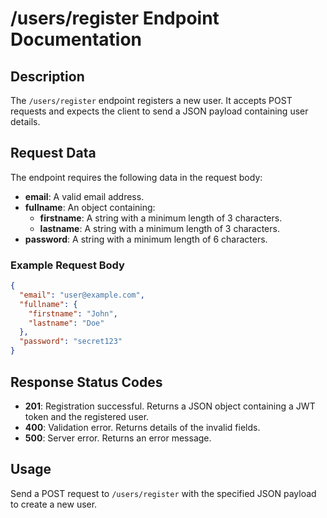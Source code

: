 # /users/register Endpoint Documentation

## Description
The `/users/register` endpoint registers a new user. It accepts POST requests and expects the client to send a JSON payload containing user details.

## Request Data
The endpoint requires the following data in the request body:

- **email**: A valid email address.
- **fullname**: An object containing:
  - **firstname**: A string with a minimum length of 3 characters.
  - **lastname**: A string with a minimum length of 3 characters.
- **password**: A string with a minimum length of 6 characters.

### Example Request Body
```json
{
  "email": "user@example.com",
  "fullname": {
    "firstname": "John",
    "lastname": "Doe"
  },
  "password": "secret123"
}
```

## Response Status Codes
- **201**: Registration successful. Returns a JSON object containing a JWT token and the registered user.
- **400**: Validation error. Returns details of the invalid fields.
- **500**: Server error. Returns an error message.

## Usage
Send a POST request to `/users/register` with the specified JSON payload to create a new user.

